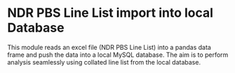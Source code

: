 # NDR PBS Line List import into local Database
This module reads an excel file (NDR PBS Line List) into a pandas data frame and push the data into a local MySQL database. The aim is to perform analysis seamlessly using collated line list from the local database.
